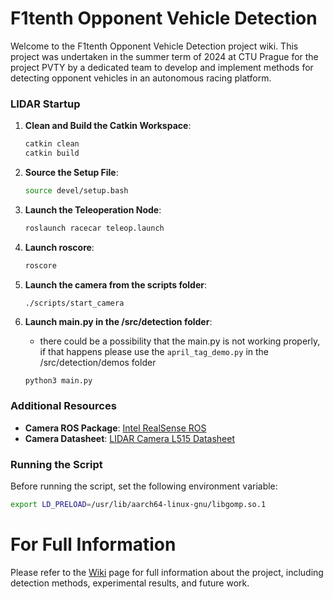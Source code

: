 # F1tenth Opponent Vehicle Detection
Welcome to the F1tenth Opponent Vehicle Detection project wiki. This project was undertaken in the summer term of 2024 at CTU Prague for the project PVTY by a dedicated team to develop and implement methods for detecting opponent vehicles in an autonomous racing platform.

### LIDAR Startup

1. **Clean and Build the Catkin Workspace**:
    ```bash
    catkin clean
    catkin build
    ```

2. **Source the Setup File**:
    ```bash
    source devel/setup.bash
    ```

3. **Launch the Teleoperation Node**:
    ```bash
    roslaunch racecar teleop.launch
    ```

4. **Launch roscore**:
    ```bash
    roscore
    ```

5. **Launch the camera from the scripts folder**:
    ```
    ./scripts/start_camera
    ```

6. **Launch main.py in the /src/detection folder**:
    - there could be a possibility that the main.py is not working properly, if that happens please use the `april_tag_demo.py` in the /src/detection/demos folder
    ```bash
    python3 main.py
    ```

### Additional Resources

- **Camera ROS Package**: [Intel RealSense ROS](https://github.com/IntelRealSense/realsense-ros)
- **Camera Datasheet**: [LIDAR Camera L515 Datasheet](https://dev.intelrealsense.com/docs/lidar-camera-l515-datasheet)

### Running the Script

Before running the script, set the following environment variable:
```bash
export LD_PRELOAD=/usr/lib/aarch64-linux-gnu/libgomp.so.1
```  

# For Full Information 
Please refer to the [Wiki](https://github.com/CTU-F1T/pvty_2024_vehicle_detection/wiki) page for full information about the project, including detection methods, experimental results, and future work.